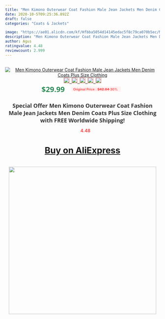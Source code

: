```yaml
---
title: "Men Kimono Outerwear Coat Fashion Male Jean Jackets Men Denim Coats Plus Size Clothing"
date: 2020-10-5T09:25:36.892Z
draft: false
categories: "Coats & Jackets"

image: "https://ae01.alicdn.com/kf/Hfbba5054d14145edac5f8c79ca070b5ec/Men-Kimono-Outerwear-Coat-Fashion-Male-Jean-Jackets-Men-Denim-Coats-Plus-Size-Clothing.png_220x220.png"
description: "Men Kimono Outerwear Coat Fashion Male Jean Jackets Men Denim Coats Plus Size Clothing"
author: Agus
ratingvalue: 4.48
reviewcount: 2.999
---
```

<br>
<div style="text-align: center;">
<a href="https://s.click.aliexpress.com/e/_AqmpkZ" target="_blank" rel="nofollow noopener noreferrer"><img alt="Men Kimono Outerwear Coat Fashion Male Jean Jackets Men Denim Coats Plus Size Clothing" class="magnifier-image" src="https://ae01.alicdn.com/kf/Hfbba5054d14145edac5f8c79ca070b5ec/Men-Kimono-Outerwear-Coat-Fashion-Male-Jean-Jackets-Men-Denim-Coats-Plus-Size-Clothing.png_220x220.png_640x640.jpg">
<br>
<img style="border:1px solid salmon" src="https://ae01.alicdn.com/kf/Hfbba5054d14145edac5f8c79ca070b5ec/Men-Kimono-Outerwear-Coat-Fashion-Male-Jean-Jackets-Men-Denim-Coats-Plus-Size-Clothing.png_120x120.jpg">&nbsp;&nbsp;<img style="border:1px solid salmon" src="https://ae01.alicdn.com/kf/H7f400032e6544099ba66b3b48a73127bQ/Men-Kimono-Outerwear-Coat-Fashion-Male-Jean-Jackets-Men-Denim-Coats-Plus-Size-Clothing.jpg_120x120.jpg">&nbsp;&nbsp;<img style="border:1px solid salmon" src="https://ae01.alicdn.com/kf/H35cad895006a4d0fb3036b1f6030662bI/Men-Kimono-Outerwear-Coat-Fashion-Male-Jean-Jackets-Men-Denim-Coats-Plus-Size-Clothing.jpg_120x120.jpg">&nbsp;&nbsp;<img style="border:1px solid salmon" src="https://ae01.alicdn.com/kf/Hee7d7ed548224aa587932f17ae9112d2X/Men-Kimono-Outerwear-Coat-Fashion-Male-Jean-Jackets-Men-Denim-Coats-Plus-Size-Clothing.jpg_120x120.jpg">&nbsp;&nbsp;<img style="border:1px solid salmon" src="https://ae01.alicdn.com/kf/H2151ec5c40b44215a8f7c93d04c929656/Men-Kimono-Outerwear-Coat-Fashion-Male-Jean-Jackets-Men-Denim-Coats-Plus-Size-Clothing.jpg_120x120.jpg"></a></div><br0>
<div style="text-align: center;"><span style="background-color: white; border: 0px; box-sizing: border-box; color: seagreen; display: inline-block; font-family: &quot;open sans&quot; , &quot;arial&quot; , &quot;helvetica&quot; , sans-serif , &quot;heiti&quot;; font-size: 24px; font-stretch: inherit; font-weight: 700; line-height: inherit; margin: 0px 10px 0px 0px; padding: 0px; vertical-align: middle;">$29.99 </span>
<span style="background: rgb(255 , 241 , 241); border-radius: 3px; border: 0px; box-sizing: border-box; color: #ff4747; display: inline-block; font-family: inherit; font-size: 12px; font-stretch: inherit; font-style: inherit; font-variant: inherit; font-weight: 600; line-height: inherit; margin: 0px; padding: 2px 5px; transform: scale(0.9); vertical-align: middle;">Original Price : <b style="text-decoration: line-through;">$42.84 </b> 30%&nbsp;&nbsp;</span></div>
<h1 style="color: #333333; display: inline-block; font-family: &quot;open sans&quot; , &quot;arial&quot; , &quot;helvetica&quot; , sans-serif , &quot;heiti&quot;; font-size: 18px; font-stretch: inherit; font-weight: 700; text-align: center;">Special Offer Men Kimono Outerwear Coat Fashion Male Jean Jackets Men Denim Coats Plus Size Clothing with FREE Worldwide Shipping!</h1>
<div style="color: #ff4747; text-align: center;">
<img src="https://4.bp.blogspot.com/-M0ZcTcb-5uY/XleCXlxnR4I/AAAAAAAAAEc/OrjgMkXV1oMQFaCRZj5HQwOCBcu3w1FegCPcBGAYYCw/s1600/star.png" style="height: 15px;">&nbsp;<b>4.48</b></div>
<div class="button_cont" align="center"><a class="buynow_a" href="https://s.click.aliexpress.com/e/_AqmpkZ" target="_blank" rel="nofollow noopener noreferrer"><H1>Buy on AliExpress</H1></a></div><br>
<div class="separator" style="clear: both; text-align: center;">
<img src="https://lh3.googleusercontent.com/-pTy5HemUv9M/XlePHvY0dAI/AAAAAAAAAE4/0nX5iRUoIWY8eMW9Dpxeirr157OZliDIgCLcBGAsYHQ/s1600/badge.gif" width="480">
</div>
